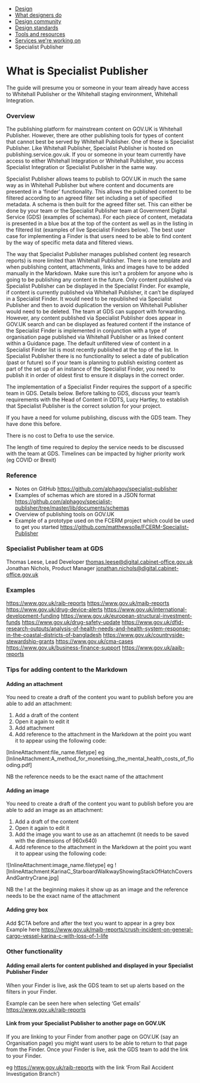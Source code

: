 
<!-- Nav -->
* [Design](/README.md) 
* [What designers do](/design.md)
* [Design community](/community.md)
* [Design standards](/standards.md)
* [Tools and resources](/tools-and-resources.md)
* [Services we're working on](/service-teams.md)
* Specialist Publisher

# What is Specialist Publisher

The guide will presume you or someone in your team already have access to Whitehall Publisher or the Whitehall staging environment, Whitehall Integration.

### Overview

The publishing platform for mainstream content on GOV.UK is Whitehall Publisher. However, there are other publishing tools for types of content that cannot best be served by Whitehall Publisher. One of these is Specialist Publisher. Like Whitehall Publisher, Specialist Publisher is hosted on publishing.service.gov.uk. If you or someone in your team currently have access to either Whitehall Integration or Whitehall Publisher, you access Specialist Integration or Specialist Publisher in the same way.

Specialist Publisher allows teams to publish to GOV.UK in much the same way as in Whitehall Publisher but where content and documents are presented in a ‘finder’ functionality. This allows the published content to be filtered according to an agreed filter set including a set of specified metadata. A schema is then built for the agreed filter set. This can either be done by your team or the Specialist Publisher team at Government Digital Service (GDS) (examples of schemas). For each piece of content, metadata is presented in a blue box at the top of the content as well as in the listing in the filtered list (examples of live Specialist Finders below). The best user case for implementing a Finder is that users need to be able to find content by the way of specific meta data and filtered views.

The way that Specialist Publisher manages published content (eg research reports) is more limited than Whitehall Publisher. There is one template and when publishing content, attachments, links and images have to be added manually in the Markdown. Make sure this isn’t a problem for anyone who is going to be publishing any content in the future.
Only content published via Specialist Publisher can be displayed in the Specialist Finder. For example, if content is currently published via Whitehall Publisher, it can’t be displayed in a Specialist Finder. It would need to be republished via Specialist Publisher and then to avoid duplication the version on Whitehall Publisher would need to be deleted. The team at GDS can support with forwarding. However, any content published via Specialist Publisher does appear in GOV.UK search and can be displayed as featured content if the instance of the Specialist Finder is implemented in conjunction with a type of organisation page published via Whitehall Publisher or as linked content within a Guidance page.
The default unfiltered view of content in a Specialist Finder list is most recently published at the top of the list. In Specialist Publisher there is no functionality to select a date of publication (past or future) so if your team is planning to publish existing content as part of the set up of an instance of the Specialist Finder, you need to publish it in order of oldest first to ensure it displays in the correct order.

The implementation of a Specialist Finder requires the support of a specific team in GDS. Details below. Before talking to GDS, discuss your team’s requirements with the Head of Content in DDTS, Lucy Hartley, to establish that Specialist Publisher is the correct solution for your project.

If you have a need for volume publishing, discuss with the GDS team. They have done this before.

There is no cost to Defra to use the service.

The length of time required to deploy the service needs to be discussed with the team at GDS. Timelines can be impacted by higher priority work (eg COVID or Brexit)

### Reference

* Notes on GitHub https://github.com/alphagov/specialist-publisher
* Examples of schemas which are stored in a JSON format https://github.com/alphagov/specialist-publisher/tree/master/lib/documents/schemas 
* Overview of publishing tools on GOV.UK
* Example of a prototype used on the FCERM project which could be used to get you started https://github.com/matthewsolle/FCERM-Specialist-Publisher

### Specialist Publisher team at GDS

Thomas Leese, Lead Developer thomas.leese@digital.cabinet-office.gov.uk
Jonathan Nichols, Product Manager jonathan.nichols@digital.cabinet-office.gov.uk

### Examples

https://www.gov.uk/raib-reports
https://www.gov.uk/maib-reports
https://www.gov.uk/drug-device-alerts
https://www.gov.uk/international-development-funding
https://www.gov.uk/european-structural-investment-funds
https://www.gov.uk/drug-safety-update
https://www.gov.uk/dfid-research-outputs/analysis-of-health-needs-and-health-system-response-in-the-coastal-districts-of-bangladesh
https://www.gov.uk/countryside-stewardship-grants
https://www.gov.uk/cma-cases
https://www.gov.uk/business-finance-support
https://www.gov.uk/aaib-reports

### Tips for adding content to the Markdown

#### Adding an attachment

You need to create a draft of the content you want to publish before you are able to add an attachment:

1. Add a draft of the content
2. Open it again to edit it
3. Add attachment
4. Add reference to the attachment in the Markdown at the point you want it to appear using the following code:

[InlineAttachment:file_name.filetype]
eg [InlineAttachment:A_method_for_monetising_the_mental_health_costs_of_flooding.pdf]

NB the reference needs to be the exact name of the attachment

#### Adding an image

You need to create a draft of the content you want to publish before you are able to add an image as an attachment:

1. Add a draft of the content
2. Open it again to edit it
3. Add the image you want to use as an attachemnt (it needs to be saved with the dimensions of 960x640)
4. Add reference to the attachment in the Markdown at the point you want it to appear using the following code:

![InlineAttachment:image_name.filetype]
eg ![InlineAttachment:KarinaC_StarboardWalkwayShowingStackOfHatchCoversAndGantryCrane.jpg]

NB the ! at the beginning makes it show up as an image and the reference needs to be the exact name of the attachment

#### Adding grey box

Add $CTA before and after the text you want to appear in a grey box
Example here https://www.gov.uk/maib-reports/crush-incident-on-general-cargo-vessel-karina-c-with-loss-of-1-life

### Other functionality

#### Adding email alerts for content published and displayed in your Specialist Publisher Finder

When your Finder is live, ask the GDS team to set up alerts based on the filters in your Finder.

Example can be seen here when selecting ‘Get emails’ https://www.gov.uk/raib-reports

#### Link from your Specialist Publisher to another page on GOV.UK

If you are linking to your Finder from another page on GOV.UK (say an Organisation page) you might want users to be able to return to that page from the Finder. Once your Finder is live, ask the GDS team to add the link to your Finder.

eg https://www.gov.uk/raib-reports with the link ‘From Rail Accident Investigation Branch’)

